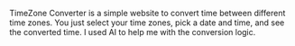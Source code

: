 TimeZone Converter is a simple website to convert time between different time zones. You just select your time zones, pick a date and time, and see the converted time. I used AI to help me with the conversion logic. 
